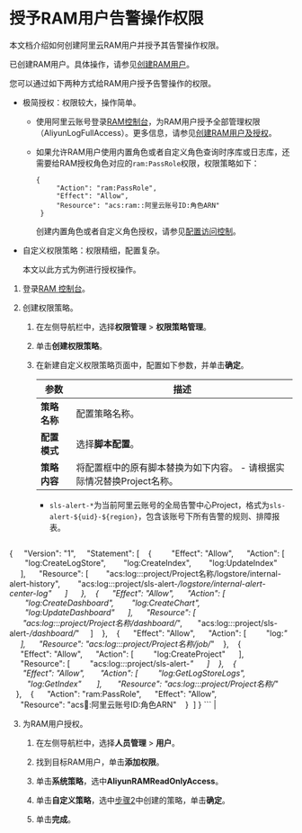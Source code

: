 # 授予RAM用户告警操作权限

本文档介绍如何创建阿里云RAM用户并授予其告警操作权限。

已创建RAM用户。具体操作，请参见[创建RAM用户](/intl.zh-CN/开发指南/访问控制RAM/创建RAM用户及授权.mdsection_wz1_e6j_bdy)。

您可以通过如下两种方式给RAM用户授予告警操作的权限。

-   极简授权：权限较大，操作简单。
    -   使用阿里云账号登录[RAM控制台](https://ram.console.aliyun.com/)，为RAM用户授予全部管理权限（AliyunLogFullAccess）。更多信息，请参见[创建RAM用户及授权](/intl.zh-CN/开发指南/访问控制RAM/创建RAM用户及授权.md)。
    -   如果允许RAM用户使用内置角色或者自定义角色查询时序库或日志库，还需要给RAM授权角色对应的`ram:PassRole`权限，权限策略如下：

        ```
        {
             "Action": "ram:PassRole",
             "Effect": "Allow",
             "Resource": "acs:ram::阿里云账号ID:角色ARN"
         }
        ```

        创建内置角色或者自定义角色授权，请参见[配置访问控制](/intl.zh-CN/告警（新版）/配置访问控制.md)。

-   自定义权限策略：权限精细，配置复杂。

    本文以此方式为例进行授权操作。


1.  登录[RAM 控制台](https://ram.console.aliyun.com/)。

2.  创建权限策略。

    1.  在左侧导航栏中，选择**权限管理** \> **权限策略管理**。

    2.  单击**创建权限策略**。

    3.  在新建自定义权限策略页面中，配置如下参数，并单击**确定**。

        |参数|描述|
        |--|--|
        |**策略名称**|配置策略名称。|
        |**配置模式**|选择**脚本配置**。|
        |**策略内容**|将配置框中的原有脚本替换为如下内容。         -   请根据实际情况替换Project名称。
        -   `sls-alert-*`为当前阿里云账号的全局告警中心Project，格式为`sls-alert-${uid}-${region}`，包含该账号下所有告警的规则、排障报表。
        ```
{
    "Version": "1",
    "Statement": [
   {
        "Effect": "Allow",
     "Action": [
       "log:CreateLogStore",
       "log:CreateIndex",
       "log:UpdateIndex"
     ],
     "Resource": [
       "acs:log:*:*:project/Project名称/logstore/internal-alert-history",
       "acs:log:*:*:project/sls-alert-*/logstore/internal-alert-center-log"
     ]
     },
   {
     "Effect": "Allow",
     "Action": [
       "log:CreateDashboard",
       "log:CreateChart",
       "log:UpdateDashboard"
     ],
     "Resource": [
      "acs:log:*:*:project/Project名称/dashboard/*",
      "acs:log:*:*:project/sls-alert-*/dashboard/*"
    ]
   },
   {
     "Effect": "Allow",
     "Action": [
        "log:*"
     ],
     "Resource": "acs:log:*:*:project/Project名称/job/*"
   },
   {
     "Effect": "Allow",
     "Action": [
        "log:CreateProject"
     ],
     "Resource": [
        "acs:log:*:*:project/sls-alert-*"
     ]
   },
   {
      "Effect": "Allow",
      "Action": [
        "log:GetLogStoreLogs",
        "log:GetIndex"
      ],
      "Resource": "acs:log:*:*:project/Project名称/*"
   },
   {
     "Action": "ram:PassRole",
     "Effect": "Allow",
     "Resource": "acs:ram::阿里云账号ID:角色ARN"
   }
 ]
}
        ``` |

3.  为RAM用户授权。

    1.  在左侧导航栏中，选择**人员管理** \> **用户**。

    2.  找到目标RAM用户，单击**添加权限**。

    3.  单击**系统策略**，选中**AliyunRAMReadOnlyAccess**。

    4.  单击**自定义策略**，选中[步骤2](#task_2045213/step_0ac_f3o_w3i)中创建的策略，单击**确定**。

    5.  单击**完成**。


